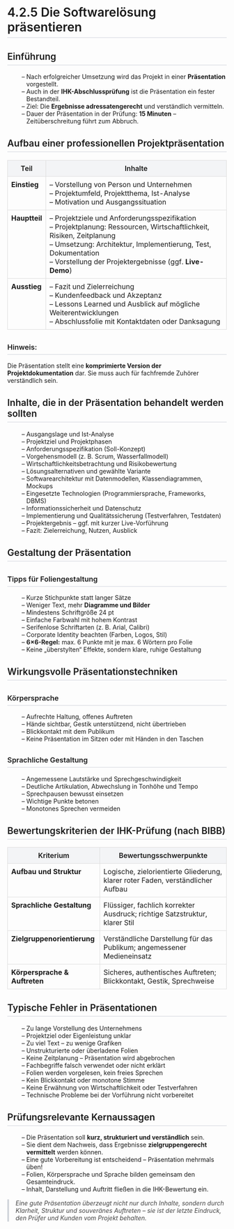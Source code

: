 # 4.2.5 Die Softwarelösung präsentieren

<html>
<head>
<style>
h1, h2, h3 {
  font-weight: 600;
  border-bottom: 2px solid #e5e7eb;
  padding-bottom: 6px;
  margin-top: 30px;
}
ul {
  margin-left: 20px;
  list-style-type: "– ";
}
table {
  border-collapse: collapse;
  width: 100%;
  margin-top: 15px;
}
th, td {
  border: 1px solid #ddd;
  padding: 8px;
  vertical-align: top;
}
th {
  background-color: #f3f4f6;
  font-weight: 600;
}
blockquote {
  border-left: 4px solid #d1d5db;
  padding-left: 15px;
  color: #444;
  font-style: italic;
  margin: 15px 0;
}
</style>
</head>
<body>


<h2>Einführung</h2>
<ul>
  <li>Nach erfolgreicher Umsetzung wird das Projekt in einer <strong>Präsentation</strong> vorgestellt.</li>
  <li>Auch in der <strong>IHK-Abschlussprüfung</strong> ist die Präsentation ein fester Bestandteil.</li>
  <li>Ziel: Die <strong>Ergebnisse adressatengerecht</strong> und verständlich vermitteln.</li>
  <li>Dauer der Präsentation in der Prüfung: <strong>15 Minuten</strong> – Zeitüberschreitung führt zum Abbruch.</li>
</ul>

<h2>Aufbau einer professionellen Projektpräsentation</h2>

<table>
  <tr>
    <th>Teil</th>
    <th>Inhalte</th>
  </tr>
  <tr>
    <td><strong>Einstieg</strong></td>
    <td>
      – Vorstellung von Person und Unternehmen<br>
      – Projektumfeld, Projektthema, Ist-Analyse<br>
      – Motivation und Ausgangssituation
    </td>
  </tr>
  <tr>
    <td><strong>Hauptteil</strong></td>
    <td>
      – Projektziele und Anforderungsspezifikation<br>
      – Projektplanung: Ressourcen, Wirtschaftlichkeit, Risiken, Zeitplanung<br>
      – Umsetzung: Architektur, Implementierung, Test, Dokumentation<br>
      – Vorstellung der Projektergebnisse (ggf. <strong>Live-Demo</strong>)
    </td>
  </tr>
  <tr>
    <td><strong>Ausstieg</strong></td>
    <td>
      – Fazit und Zielerreichung<br>
      – Kundenfeedback und Akzeptanz<br>
      – Lessons Learned und Ausblick auf mögliche Weiterentwicklungen<br>
      – Abschlussfolie mit Kontaktdaten oder Danksagung
    </td>
  </tr>
</table>

<h3>Hinweis:</h3>
<p>Die Präsentation stellt eine <strong>komprimierte Version der Projektdokumentation</strong> dar. Sie muss auch für fachfremde Zuhörer verständlich sein.</p>

<h2>Inhalte, die in der Präsentation behandelt werden sollten</h2>

<ul>
  <li>Ausgangslage und Ist-Analyse</li>
  <li>Projektziel und Projektphasen</li>
  <li>Anforderungsspezifikation (Soll-Konzept)</li>
  <li>Vorgehensmodell (z. B. Scrum, Wasserfallmodell)</li>
  <li>Wirtschaftlichkeitsbetrachtung und Risikobewertung</li>
  <li>Lösungsalternativen und gewählte Variante</li>
  <li>Softwarearchitektur mit Datenmodellen, Klassendiagrammen, Mockups</li>
  <li>Eingesetzte Technologien (Programmiersprache, Frameworks, DBMS)</li>
  <li>Informationssicherheit und Datenschutz</li>
  <li>Implementierung und Qualitätssicherung (Testverfahren, Testdaten)</li>
  <li>Projektergebnis – ggf. mit kurzer Live-Vorführung</li>
  <li>Fazit: Zielerreichung, Nutzen, Ausblick</li>
</ul>

<h2>Gestaltung der Präsentation</h2>

<h3>Tipps für Foliengestaltung</h3>
<ul>
  <li>Kurze Stichpunkte statt langer Sätze</li>
  <li>Weniger Text, mehr <strong>Diagramme und Bilder</strong></li>
  <li>Mindestens Schriftgröße 24 pt</li>
  <li>Einfache Farbwahl mit hohem Kontrast</li>
  <li>Serifenlose Schriftarten (z. B. Arial, Calibri)</li>
  <li>Corporate Identity beachten (Farben, Logos, Stil)</li>
  <li><strong>6×6-Regel:</strong> max. 6 Punkte mit je max. 6 Wörtern pro Folie</li>
  <li>Keine „überstylten“ Effekte, sondern klare, ruhige Gestaltung</li>
</ul>

<h2>Wirkungsvolle Präsentationstechniken</h2>

<h3>Körpersprache</h3>
<ul>
  <li>Aufrechte Haltung, offenes Auftreten</li>
  <li>Hände sichtbar, Gestik unterstützend, nicht übertrieben</li>
  <li>Blickkontakt mit dem Publikum</li>
  <li>Keine Präsentation im Sitzen oder mit Händen in den Taschen</li>
</ul>

<h3>Sprachliche Gestaltung</h3>
<ul>
  <li>Angemessene Lautstärke und Sprechgeschwindigkeit</li>
  <li>Deutliche Artikulation, Abwechslung in Tonhöhe und Tempo</li>
  <li>Sprechpausen bewusst einsetzen</li>
  <li>Wichtige Punkte betonen</li>
  <li>Monotones Sprechen vermeiden</li>
</ul>

<h2>Bewertungskriterien der IHK-Prüfung (nach BIBB)</h2>

<table>
  <tr>
    <th>Kriterium</th>
    <th>Bewertungsschwerpunkte</th>
  </tr>
  <tr>
    <td><strong>Aufbau und Struktur</strong></td>
    <td>Logische, zielorientierte Gliederung, klarer roter Faden, verständlicher Aufbau</td>
  </tr>
  <tr>
    <td><strong>Sprachliche Gestaltung</strong></td>
    <td>Flüssiger, fachlich korrekter Ausdruck; richtige Satzstruktur, klarer Stil</td>
  </tr>
  <tr>
    <td><strong>Zielgruppenorientierung</strong></td>
    <td>Verständliche Darstellung für das Publikum; angemessener Medieneinsatz</td>
  </tr>
  <tr>
    <td><strong>Körpersprache & Auftreten</strong></td>
    <td>Sicheres, authentisches Auftreten; Blickkontakt, Gestik, Sprechweise</td>
  </tr>
</table>

<h2>Typische Fehler in Präsentationen</h2>

<ul>
  <li>Zu lange Vorstellung des Unternehmens</li>
  <li>Projektziel oder Eigenleistung unklar</li>
  <li>Zu viel Text – zu wenige Grafiken</li>
  <li>Unstrukturierte oder überladene Folien</li>
  <li>Keine Zeitplanung – Präsentation wird abgebrochen</li>
  <li>Fachbegriffe falsch verwendet oder nicht erklärt</li>
  <li>Folien werden vorgelesen, kein freies Sprechen</li>
  <li>Kein Blickkontakt oder monotone Stimme</li>
  <li>Keine Erwähnung von Wirtschaftlichkeit oder Testverfahren</li>
  <li>Technische Probleme bei der Vorführung nicht vorbereitet</li>
</ul>

<h2>Prüfungsrelevante Kernaussagen</h2>
<ul>
  <li>Die Präsentation soll <strong>kurz, strukturiert und verständlich</strong> sein.</li>
  <li>Sie dient dem Nachweis, dass Ergebnisse <strong>zielgruppengerecht vermittelt</strong> werden können.</li>
  <li>Eine gute Vorbereitung ist entscheidend – Präsentation mehrmals üben!</li>
  <li>Folien, Körpersprache und Sprache bilden gemeinsam den Gesamteindruck.</li>
  <li>Inhalt, Darstellung und Auftritt fließen in die IHK-Bewertung ein.</li>
</ul>

<blockquote>
Eine gute Präsentation überzeugt nicht nur durch Inhalte, sondern durch Klarheit, Struktur und souveränes Auftreten – sie ist der letzte Eindruck, den Prüfer und Kunden vom Projekt behalten.
</blockquote>

</body>
</html>

